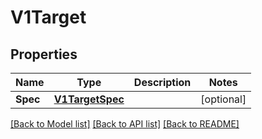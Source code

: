 # V1Target

## Properties

Name | Type | Description | Notes
------------ | ------------- | ------------- | -------------
**Spec** | [**V1TargetSpec**](v1TargetSpec.md) |  | [optional] 

[[Back to Model list]](../README.md#documentation-for-models) [[Back to API list]](../README.md#documentation-for-api-endpoints) [[Back to README]](../README.md)


